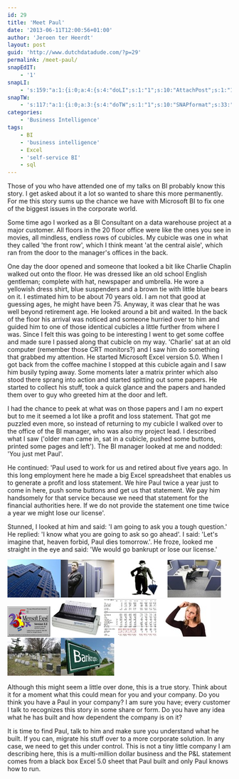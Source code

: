 ```yaml
---
id: 29
title: 'Meet Paul'
date: '2013-06-11T12:00:56+01:00'
author: 'Jeroen ter Heerdt'
layout: post
guid: 'http://www.dutchdatadude.com/?p=29'
permalink: /meet-paul/
snapEdIT:
    - '1'
snapLI:
    - 's:159:"a:1:{i:0;a:4:{s:4:"doLI";s:1:"1";s:10:"AttachPost";s:1:"1";s:10:"SNAPformat";s:27:"New blog post on %SITENAME%";s:11:"SNAPformatT";s:18:"New Post - %TITLE%";}}";'
snapTW:
    - 's:117:"a:1:{i:0;a:3:{s:4:"doTW";s:1:"1";s:10:"SNAPformat";s:33:"Blogged: %TITLE% - %SURL% %htags%";s:8:"attchImg";s:1:"0";}}";'
categories:
    - 'Business Intelligence'
tags:
    - BI
    - 'business intelligence'
    - Excel
    - 'self-service BI'
    - sql
---
```


Those of you who have attended one of my talks on BI probably know this story. I get asked about it a lot so wanted to share this more permanently. For me this story sums up the chance we have with Microsoft BI to fix one of the biggest issues in the corporate world.

Some time ago I worked as a BI Consultant on a data warehouse project at a major customer. All floors in the 20 floor office were like the ones you see in movies, all mindless, endless rows of cubicles. My cubicle was one in what they called 'the front row', which I think meant 'at the central aisle', which ran from the door to the manager's offices in the back.

One day the door opened and someone that looked a bit like Charlie Chaplin walked out onto the floor. He was dressed like an old school English gentleman; complete with hat, newspaper and umbrella. He wore a yellowish dress shirt, blue suspenders and a brown tie with little blue bears on it. I estimated him to be about 70 years old. I am not that good at guessing ages, he might have been 75. Anyway, it was clear that he was well beyond retirement age. He looked around a bit and waited. In the back of the floor his arrival was noticed and someone hurried over to him and guided him to one of those identical cubicles a little further from where I was. Since I felt this was going to be interesting I went to get some coffee and made sure I passed along that cubicle on my way. 'Charlie' sat at an old computer (remember those CRT monitors?) and I saw him do something that grabbed my attention. He started Microsoft Excel version 5.0. When I got back from the coffee machine I stopped at this cubicle again and I saw him busily typing away. Some moments later a matrix printer which also stood there sprang into action and started spitting out some papers. He started to collect his stuff, took a quick glance and the papers and handed them over to guy who greeted him at the door and left.

I had the chance to peek at what was on those papers and I am no expert but to me it seemed a lot like a profit and loss statement. That got me puzzled even more, so instead of returning to my cubicle I walked over to the office of the BI manager, who was also my project lead. I described what I saw ('older man came in, sat in a cubicle, pushed some buttons, printed some pages and left'). The BI manager looked at me and nodded: 'You just met Paul'.

He continued: 'Paul used to work for us and retired about five years ago. In this long employment here he made a big Excel spreadsheet that enables us to generate a profit and loss statement. We hire Paul twice a year just to come in here, push some buttons and get us that statement. We pay him handsomely for that service because we need that statement for the financial authorities here. If we do not provide the statement one time twice a year we might lose our license'.

Stunned, I looked at him and said: 'I am going to ask you a tough question.' He replied: 'I know what you are going to ask so go ahead'. I said: 'Let's imagine that, heaven forbid, Paul dies tomorrow.'. He froze, looked me straight in the eye and said: 'We would go bankrupt or lose our license.'

<img alt="" src="../wp-content/uploads/2013/05/052213_0832_MeetPaul1.jpg" /><img alt="" src="../wp-content/uploads/2013/05/052213_0832_MeetPaul2.jpg" /><img alt="" src="../wp-content/uploads/2013/05/052213_0832_MeetPaul3.jpg" /><img alt="" src="../wp-content/uploads/2013/05/052213_0832_MeetPaul4.jpg" /><img alt="" src="../wp-content/uploads/2013/05/052213_0832_MeetPaul5.png" /><img alt="" src="../wp-content/uploads/2013/05/052213_0832_MeetPaul6.jpg" /><img alt="" src="../wp-content/uploads/2013/05/052213_0832_MeetPaul7.jpg" /><img alt="" src="../wp-content/uploads/2013/05/052213_0832_MeetPaul8.jpg" /><img alt="" src="../wp-content/uploads/2013/05/052213_0832_MeetPaul9.jpg" /><img alt="" src="../wp-content/uploads/2013/05/052213_0832_MeetPaul10.jpg" />

Although this might seem a little over done, this is a true story. Think about it for a moment what this could mean for you and your company. Do you think you have a Paul in your company? I am sure you have; every customer I talk to recognizes this story in some share or form. Do you have any idea what he has built and how dependent the company is on it?

It is time to find Paul, talk to him and make sure you understand what he built. If you can, migrate his stuff over to a more corporate solution. In any case, we need to get this under control. This is not a tiny little company I am describing here, this is a multi-million dollar business and the P&amp;L statement comes from a black box Excel 5.0 sheet that Paul built and only Paul knows how to run.